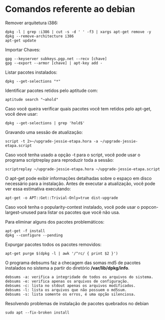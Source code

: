 # Comandos referente ao debian

Remover arquitetura i386:

```
dpkg -l | grep :i386 | cut -s -d ' ' -f3 | xargs apt-get remove -y
dpkg --remove-architecture i386
apt-get update
```

Importar Chaves:

```
gpg --keyserver subkeys.pgp.net --recv [chave]
gpg --export --armor [chave] | apt-key add -
```

Listar pacotes instalados:

`dpkg --get-selections "*"`

Identificar pacotes retidos pelo aptitude com:

`aptitude search "~ahold"`

Caso você queira verificar quais pacotes você tem retidos pelo apt-get, você deve usar:

`dpkg --get-selections | grep 'hold$'`

Gravando uma sessão de atualização:

`script -t 2>~/upgrade-jessie-etapa.hora -a ~/upgrade-jessie-etapa.script`

Caso você tenha usado a opção -t para o script, você pode usar o programa scriptreplay para reproduzir toda a sessão:

`scriptreplay ~/upgrade-jessie-etapa.hora ~/upgrade-jessie-etapa.script`

O apt-get pode exibir informações detalhadas sobre o espaço em disco necessário para a instalação. Antes de executar a atualização, você pode ver essa estimativa executando:

`apt-get -o APT::Get::Trivial-Only=true dist-upgrade`

Caso você tenha o popularity-contest instalado, você pode usar o popcon-largest-unused para listar os pacotes que você não usa.

Para eliminar alguns dos pacotes problemáticos:

```
apt-get -f install
dpkg --configure --pending
```

Expurgar pacotes todos os pacotes removidos:

`apt-get purge $(dpkg -l | awk '/^rc/ { print $2 }')`

O programa debsums faz a checagem das somas md5 de pacotes instalados no sistema a partir do diretório **/var/lib/dpkg/info**.

```
debsums -a: verifica a integridade de todos os arquivos do sistema.
debsums -e: verifica apenas os arquivos de configuração.
debsums -c: lista no stdout apenas os arquivos modificados.
debsums -l: lista os arquivos que não possuem o md5sum.
debsums -s: lista somente os erros, é uma opção silenciosa.
```

Resolvendo problemas de instalação de pacotes quebrados no debian

`sudo apt --fix-broken install`